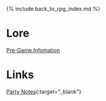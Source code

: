 ---
---

{% include back_to_rpg_index.md %}

# Lore

[Pre-Game Infomation](World/PreGameInformation.html)  

# Links

[Party Notes](https://docs.google.com/document/d/1rN07z83tthqVtjftMP5AXBT9X6-n_TGcONAO70dC_BY/edit){:target="_blank"}  
